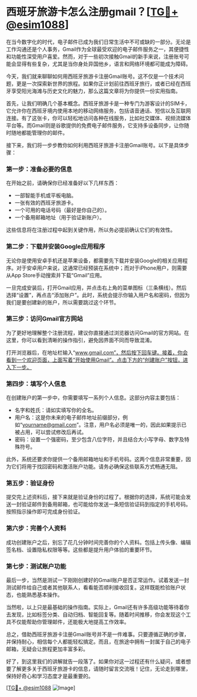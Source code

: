 # 西班牙旅游卡怎么注册gmail？[[TG💪+ @esim1088](https://t.me/s/esim1088)]

在当今数字化的时代，电子邮件已成为我们日常生活中不可或缺的一部分。无论是工作沟通还是个人事务，Gmail作为全球最受欢迎的电子邮件服务之一，其便捷性和功能性深受用户喜爱。然而，对于一些初次接触Gmail的新手来说，注册账号可能会显得有些复杂，尤其是当你身处异国他乡，语言和网络环境都可能成为障碍。

今天，我们就来聊聊如何用西班牙旅游卡注册Gmail账号。这不仅是一个技术问题，更是一次探索新世界的旅程。如果你正计划前往西班牙旅行，或者已经在西班牙享受阳光海滩与历史文化的魅力，那么这篇文章将为你提供一份实用指南。

首先，让我们明确几个基本概念。西班牙旅游卡是一种专门为游客设计的SIM卡，它允许你在西班牙境内使用本地的移动网络服务，包括语音通话、短信以及互联网连接。有了这张卡，你可以轻松地访问各种在线服务，比如社交媒体、视频流媒体平台等。而Gmail则是谷歌提供的免费电子邮件服务，它支持多设备同步，让你随时随地都能管理你的邮件。

接下来，我们将一步步教你如何利用西班牙旅游卡注册Gmail账号。以下是具体步骤：

### 第一步：准备必要的信息

在开始之前，请确保你已经准备好以下几样东西：
- 一部智能手机或平板电脑。
- 一张有效的西班牙旅游卡。
- 一个可用的电话号码（最好是你自己的）。
- 一个备用邮箱地址（用于验证新账户）。

这些信息将在注册过程中起到关键作用，所以务必提前确认它们的有效性。

### 第二步：下载并安装Google应用程序

无论你是使用安卓手机还是苹果设备，都需要先下载并安装Google的相关应用程序。对于安卓用户来说，这通常已经预装在系统中；而对于iPhone用户，则需要从App Store手动搜索并下载“Gmail”应用。

一旦完成安装后，打开Gmail应用，并点击右上角的菜单图标（三条横线）。然后选择“设置”，再点击“添加账户”。此时，系统会提示你输入用户名和密码，但因为我们是要创建新的账户，所以需要跳过这个环节。

### 第三步：访问Gmail官方网站

为了更好地理解整个注册流程，建议你直接通过浏览器访问Gmail的官方网站。在这里，你可以看到清晰的操作指引，避免因界面不同而导致混淆。

打开浏览器后，在地址栏输入“www.gmail.com”，然后按下回车键。接着，你会看到一个欢迎页面，上面写着“开始使用Gmail”。点击下方的“创建账户”按钮，进入下一步。

### 第四步：填写个人信息

在创建账户的第一步中，你需要填写一系列个人信息。这部分内容主要包括：
- 名字和姓氏：请如实填写你的全名。
- 用户名：这是你未来的电子邮件地址前缀部分，例如“yourname@gmail.com”。注意，用户名必须是唯一的，因此如果提示已被占用，可以尝试修改后再试。
- 密码：设置一个强密码，至少包含八位字符，并且结合大小写字母、数字及特殊符号。

此外，系统还要求你提供一个备用邮箱地址和手机号码。这两个信息非常重要，因为它们将用于找回密码和激活账户功能。请务必确保这些联系方式畅通无阻。

### 第五步：验证身份

提交完上述资料后，接下来就是验证身份的过程了。根据你的选择，系统可能会发送一封验证邮件到备用邮箱，也可能给你发送一条短信验证码到指定的手机号码。按照指示操作即可完成身份验证。

### 第六步：完善个人资料

成功创建账户之后，别忘了花几分钟时间完善你的个人资料。包括上传头像、编辑签名档、设置隐私权限等等。这些都是提升用户体验的重要环节。

### 第七步：测试账户功能

最后一步，当然是测试一下刚刚创建好的Gmail账户是否正常运作。试着发送一封测试邮件给自己或者其他联系人，看看能否顺利接收回复。这样既能检验账户状态，也能熟悉基本操作。

当然啦，以上只是最基础的操作指南。实际上，Gmail还有许多高级功能等待着你去发现，比如标签分类、自动归档、智能回复等。随着时间推移，你会发现这个工具不仅能帮助你管理邮件，还能极大地提高工作效率。

总之，借助西班牙旅游卡注册Gmail账号并不是一件难事。只要遵循正确的步骤，并保持耐心，相信每个人都能轻松搞定。而且，在旅途中拥有一封属于自己的电子邮箱，无疑会让旅程更加丰富多彩。

好了，到这里我们的讲解就告一段落了。如果你对这一过程还有什么疑问，或者想要了解更多关于西班牙旅游卡的信息，请随时留言交流哦！记住，无论走到哪里，保持好奇心和学习态度才是最重要的。

[[TG💪+ @esim1088](https://t.me/s/esim1088) ![Image](https://i.postimg.cc/4NQfJmqS/Snipaste-2025-05-13-00-14-12.png)]
